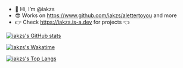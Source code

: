 - 👋 Hi, I’m @iakzs
- 😎 Works on https://www.github.com/iakzs/alettertoyou and more
- 👉 Check https://iakzs.is-a.dev for projects 👈

[![iakzs's GitHub stats](https://github-readme-stats.vercel.app/api?username=iakzs&show_icons=true&theme=transparent)](https://github.com/anuraghazra/github-readme-stats)

[![iakzs's Wakatime](https://github-readme-stats.vercel.app/api/wakatime/?username=iakzs&layout=compact&show_icons=true&theme=transparent)](https://github.com/anuraghazra/github-readme-stats)


[![iakzs's Top Langs](https://github-readme-stats.vercel.app/api/top-langs/?username=iakzs&layout=compact&show_icons=true&theme=transparent)](https://github.com/anuraghazra/github-readme-stats)
